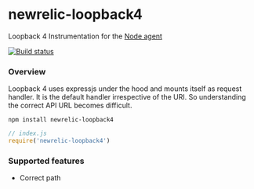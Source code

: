 # newrelic-loopback4
Loopback 4 Instrumentation for the [Node agent](https://github.com/newrelic/node-newrelic)

 [![Build status](https://img.shields.io/travis/zestmoney/newrelic-loopback4/master.svg?style=flat-square)](https://travis-ci.org/zestmoney/newrelic-loopback4)


### Overview

Loopback 4 uses expressjs under the hood and mounts itself as request handler. It is the default handler irrespective of the URI. So understanding the correct API URL becomes difficult. 

```
npm install newrelic-loopback4
```
```js
// index.js
require('newrelic-loopback4')
```

### Supported features

- Correct path 